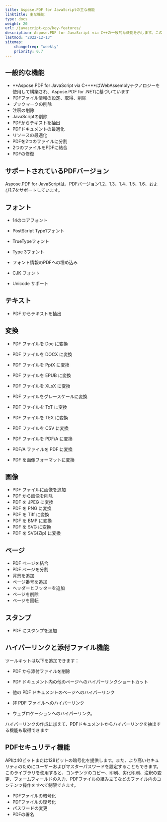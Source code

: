 ```yaml
---
title: Aspose.PDF for JavaScriptの主な機能
linktitle: 主な機能
type: docs
weight: 20
url: /javascript-cpp/key-features/
description: Aspose.PDF for JavaScript via C++の一般的な機能を示します。このページでは、サポートされているPDFバージョンと、テキスト、画像、ページなどでできるすべての操作について説明します。
lastmod: "2022-12-13"
sitemap:
    changefreq: "weekly"
    priority: 0.7
---
```


## 一般的な機能

- **Aspose.PDF for JavaScript via C++**はWebAssemblyテクノロジーを使用して構築され、Aspose.PDF for .NETに基づいています
- PDFファイル情報の設定、取得、削除
- ブックマークの削除
- 注釈の削除
- JavaScriptの削除
- PDFからテキストを抽出
- PDFドキュメントの最適化
- リソースの最適化
- PDFを2つのファイルに分割
- 2つのファイルをPDFに結合
- PDFの修復

## サポートされているPDFバージョン

Aspose.PDF for JavaScriptは、PDFバージョン1.2、1.3、1.4、1.5、1.6、および1.7をサポートしています。

## フォント

- 14のコアフォント
- PostScript Type1フォント
- TrueTypeフォント
- Type 3フォント

- フォント情報のPDFへの埋め込み
- CJK フォント
- Unicode サポート

## テキスト

- PDF からテキストを抽出

## 変換

- PDF ファイルを Doc に変換
- PDF ファイルを DOCX に変換
- PDF ファイルを PptX に変換
- PDF ファイルを EPUB に変換
- PDF ファイルを XLsX に変換
- PDF ファイルをグレースケールに変換

- PDF ファイルを TxT に変換
- PDF ファイルを TEX に変換
- PDF ファイルを CSV に変換
- PDF ファイルを PDF/A に変換
- PDF/A ファイルを PDF に変換
- PDF を画像フォーマットに変換

## 画像

- PDF ファイルに画像を追加
- PDF から画像を削除
- PDF を JPEG に変換
- PDF を PNG に変換
- PDF を Tiff に変換
- PDF を BMP に変換
- PDF を SVG に変換
- PDF を SVG(Zip) に変換

## ページ

- PDF ページを結合
- PDF ページを分割
- 背景を追加
- ページ番号を追加
- ヘッダーとフッターを追加
- ページを削除
- ページを回転

## スタンプ

- PDF にスタンプを追加

## ハイパーリンクと添付ファイル機能

ツールキットは以下を追加できます：

- PDF から添付ファイルを削除
- PDF ドキュメント内の他のページへのハイパーリンクショートカット
- 他の PDF ドキュメントのページへのハイパーリンク

- 非 PDF ファイルへのハイパーリンク
- ウェブロケーションへのハイパーリンク。

ハイパーリンクの作成に加えて、PDFドキュメントからハイパーリンクを抽出する機能も取得できます

## PDFセキュリティ機能

APIは40ビットまたは128ビットの暗号化を提供します。また、より高いセキュリティのためにユーザーおよびマスターパスワードを設定することもできます。このライブラリを使用すると、コンテンツのコピー、印刷、劣化印刷、注釈の変更、フォームフィールドの入力、PDFファイルの組み立てなどのファイル内のコンテンツ操作をすべて制限できます。

- PDFファイルの暗号化
- PDFファイルの復号化
- パスワードの変更
- PDFの署名